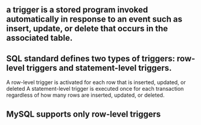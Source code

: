 ## a trigger is a stored program invoked automatically in response to an event such as insert, update, or delete that occurs in the associated table.

## SQL standard defines two types of triggers: row-level triggers and statement-level triggers.

A row-level trigger is activated for each row that is inserted, updated, or deleted
A statement-level trigger is executed once for each transaction regardless of how many rows are inserted, updated, or deleted.

## MySQL supports only row-level triggers
